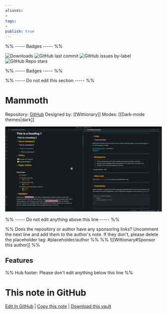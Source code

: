 ```yaml
---
aliases:
- 
tags: 
- 
publish: true
---
```


%% ----- Badges ----- %%

![Downloads](https://img.shields.io/badge/downloads-2244-573E7A?style=for-the-badge&logo=)
![GitHub last commit](https://img.shields.io/github/last-commit/Wittionary/mammoth-obsidian-theme?color=573E7A&label=last%20update&logo=github&style=for-the-badge)
![GitHub issues by-label](https://img.shields.io/github/issues/Wittionary/mammoth-obsidian-theme/help%20wanted?color=573E7A&logo=github&style=for-the-badge) 
![GitHub Repo stars](https://img.shields.io/github/stars/Wittionary/mammoth-obsidian-theme?color=573E7A&logo=github&style=for-the-badge)

%% ----- Badges ----- %%

%% ----- Do not edit this section ----- %%

# Mammoth

Repository: [GitHub](https://github.com/Wittionary/mammoth-obsidian-theme)
Designed by: [[Wittionary]]
Modes: [[Dark-mode themes|dark]]



![screenshot](https://github.com/Wittionary/mammoth-obsidian-theme/raw/master/screenshots/fullscreen-formatting-examples.png)

%% ----- Do not edit anything above this line ----- %% 

%% Does the repository or author have any sponsoring links? Uncomment the next line and add them to the author's note. If they don't, please delete the placeholder tag: #placeholder/author %%
%% ![[Wittionary#Sponsor this author]] %%


## Features



%% Hub footer: Please don't edit anything below this line %%

# This note in GitHub

<span class="git-footer">[Edit In GitHub](https://github.dev/obsidian-community/obsidian-hub/blob/main/02%20-%20Community%20Expansions/02.05%20All%20Community%20Expansions/Themes/Mammoth.md "git-hub-edit-note") | [Copy this note](https://raw.githubusercontent.com/obsidian-community/obsidian-hub/main/02%20-%20Community%20Expansions/02.05%20All%20Community%20Expansions/Themes/Mammoth.md "git-hub-copy-note") | [Download this vault](https://github.com/obsidian-community/obsidian-hub/archive/refs/heads/main.zip "git-hub-download-vault") </span>
